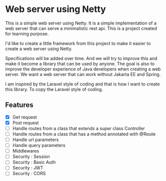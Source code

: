 # Web server using Netty

This is a simple web server using Netty. It is a simple implementation of a web server that can serve a minimalistic rest api.
This is a project created for learning purpose.

I'd like to create a little framework from this project to make it easier to create a web server using Netty.

Specifications will be added over time. And we will try to improve this and make it become a library that can be used by anyone.
The goal is also to improve the developer experience of Java developers when creating a web server. We want a web server that can work without Jakarta EE and Spring.

I am inspired by the Laravel style of coding and that is how I want to create this library. To copy the Laravel style of coding.

## Features
- [x] Get request
- [x] Post request
- [ ] Handle routes from a class that extends a super class Controller
- [ ] Handle routes from a class that has a method annotated with @Route
- [ ] Handle url parameters
- [ ] Handle query parameters
- [ ] Middlewares
- [ ] Security : Session
- [ ] Security : Basic Auth
- [ ] Security : JWT
- [ ] Security : CORS